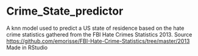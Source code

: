 # Crime_State_predictor
A knn model used to predict a US state of residence based on the hate crime statistics gathered from the FBI Hate Crimes Statistics 2013.
Source https://github.com/emorisse/FBI-Hate-Crime-Statistics/tree/master/2013 
Made in RStudio
